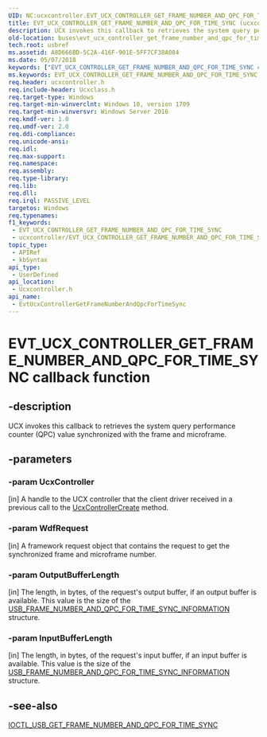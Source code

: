 ```yaml
---
UID: NC:ucxcontroller.EVT_UCX_CONTROLLER_GET_FRAME_NUMBER_AND_QPC_FOR_TIME_SYNC
title: EVT_UCX_CONTROLLER_GET_FRAME_NUMBER_AND_QPC_FOR_TIME_SYNC (ucxcontroller.h)
description: UCX invokes this callback to retrieves the system query performance counter (QPC) value synchronized with the frame and microframe.
old-location: buses\evt_ucx_controller_get_frame_number_and_qpc_for_time_sync.htm
tech.root: usbref
ms.assetid: A8D666BD-5C2A-416F-901E-5FF7CF38A084
ms.date: 05/07/2018
keywords: ["EVT_UCX_CONTROLLER_GET_FRAME_NUMBER_AND_QPC_FOR_TIME_SYNC callback function"]
ms.keywords: EVT_UCX_CONTROLLER_GET_FRAME_NUMBER_AND_QPC_FOR_TIME_SYNC, EVT_UCX_CONTROLLER_GET_FRAME_NUMBER_AND_QPC_FOR_TIME_SYNC callback, EvtUcxControllerGetFrameNumberAndQpcForTimeSync, EvtUcxControllerGetFrameNumberAndQpcForTimeSync callback function [Buses], buses.evt_ucx_controller_get_frame_number_and_qpc_for_time_sync, ucxcontroller/EvtUcxControllerGetFrameNumberAndQpcForTimeSync
req.header: ucxcontroller.h
req.include-header: Ucxclass.h
req.target-type: Windows
req.target-min-winverclnt: Windows 10, version 1709
req.target-min-winversvr: Windows Server 2016
req.kmdf-ver: 1.0
req.umdf-ver: 2.0
req.ddi-compliance: 
req.unicode-ansi: 
req.idl: 
req.max-support: 
req.namespace: 
req.assembly: 
req.type-library: 
req.lib: 
req.dll: 
req.irql: PASSIVE_LEVEL
targetos: Windows
req.typenames: 
f1_keywords:
 - EVT_UCX_CONTROLLER_GET_FRAME_NUMBER_AND_QPC_FOR_TIME_SYNC
 - ucxcontroller/EVT_UCX_CONTROLLER_GET_FRAME_NUMBER_AND_QPC_FOR_TIME_SYNC
topic_type:
 - APIRef
 - kbSyntax
api_type:
 - UserDefined
api_location:
 - Ucxcontroller.h
api_name:
 - EvtUcxControllerGetFrameNumberAndQpcForTimeSync
---
```


# EVT_UCX_CONTROLLER_GET_FRAME_NUMBER_AND_QPC_FOR_TIME_SYNC callback function


## -description

UCX invokes this callback to retrieves the system query performance counter (QPC) value  synchronized with the  frame and microframe.

## -parameters

### -param UcxController 

[in]
 A handle to the UCX controller that the client driver received in a previous call to  the <a href="/previous-versions/windows/hardware/drivers/mt188033(v=vs.85)">UcxControllerCreate</a> method.

### -param WdfRequest 

[in]
A framework request object that contains the request to get the synchronized frame and microframe number.

### -param OutputBufferLength 

[in]
The length, in bytes, of the request's output buffer, if an output buffer
        is available. This value is the size of the <a href="/windows-hardware/drivers/ddi/usbioctl/ns-usbioctl-_usb_frame_number_and_qpc_for_time_sync_information">USB_FRAME_NUMBER_AND_QPC_FOR_TIME_SYNC_INFORMATION</a> structure.

### -param InputBufferLength 

[in]
The length, in bytes, of the request's input buffer, if an input buffer
        is available. This value is the size of the <a href="/windows-hardware/drivers/ddi/usbioctl/ns-usbioctl-_usb_frame_number_and_qpc_for_time_sync_information">USB_FRAME_NUMBER_AND_QPC_FOR_TIME_SYNC_INFORMATION</a> structure.

## -see-also

<a href="/windows-hardware/drivers/ddi/usbioctl/ni-usbioctl-ioctl_usb_get_frame_number_and_qpc_for_time_sync">IOCTL_USB_GET_FRAME_NUMBER_AND_QPC_FOR_TIME_SYNC</a>